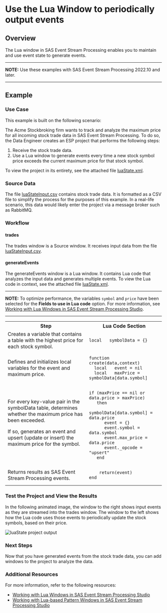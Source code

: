 # Use the Lua Window to periodically output events

## Overview

The Lua window in SAS Event Stream Processing enables you to maintain and use event state to generate events.

---

**NOTE:**
Use these examples with SAS Event Stream Processing 2022.10 and later.

---

## Example

### Use Case

This example is built on the following scenario:

The Acme Stockbroking firm wants to track and analyze the maximum price for all incoming stock trade data in SAS Event Stream Processing. To do so, the Data Engineer creates an ESP project that performs the following steps:

1. Receive the stock trade data.
2. Use a Lua window to generate events every time a new stock symbol price exceeds the current maximum price for that stock symbol.

To view the project in its entirety, see the attached file [luaState.xml](luaState.xml).

### Source Data

The file [luaStateInput.csv](luaStateInput.csv) contains stock trade data. It is formatted as a CSV file to simplify the process for the purposes of this example. In a real-life scenario, this data would likely enter the project via a message broker such as RabbitMQ.

### Workflow

#### trades

The trades window is a Source window. It receives input data from the file [luaStateInput.csv](luaStateInput.csv).

#### generateEvents

The generateEvents window is a Lua window. It contains Lua code that analyzes the input data and generates multiple events. To view the Lua code in context, see the attached file [luaState.xml](luaState.xml).

---

**NOTE:**
To optimize performance, the variables `symbol` and `price` have been selected for the **Fields to use in Lua code** option. For more information, see [Working with Lua Windows in SAS Event Stream Processing Studio](https://documentation.sas.com/?cdcId=espcdc&cdcVersion=v_030&docsetId=espstudio&docsetTarget=n1n3kx16nz64jfn1tzkgddvobeus.htm).

---

<table>
<tr>
<th>Step</th> <th>Lua Code Section</th>
</tr>
<tr>
<td> Creates a variable that contains a table with the highest price for each stock symbol. </td>
<td>

```
local   symbolData = {}
```

</td>
</tr>
<tr>
<td> Defines and initializes local variables for the event and maximum price. </td>
<td>

```
function create(data,context)
  local   event = nil
  local   maxPrice = symbolData[data.symbol]
```

</td>
</tr>
<tr>
<td> For every key-value pair in the symbolData table, determines whether the maximum price has been exceeded.

If so, generates an event and upsert (update or insert) the maximum price for the symbol. </td>

<td>

```
if (maxPrice == nil or data.price > maxPrice)
   then
      symbolData[data.symbol] = data.price
      event = {}
      event.symbol = data.symbol
      event.max_price = data.price
      event._opcode = "upsert"
   end
```

</td>
</tr>
<tr>
<td> Returns results as SAS Event Stream Processing events. </td>
<td>

```
    return(event)
end
```

</td>
</tr>
</table>

### Test the Project and View the Results

In the following animated image, the window to the right shows input events as they are streamed into the trades window. The window to the left shows how the Lua code uses those events to periodically update the stock symbols, based on their price.

![luaState project output](https://github.com/sassoftware/esp-studio-examples/blob/main/Basic/lua_state/lua_state.gif)

### Next Steps

Now that you have generated events from the stock trade data, you can add windows to the project to analyze the data.

### Additional Resources

For more information, refer to the following resources:

- [Working with Lua Windows in SAS Event Stream Processing Studio](https://documentation.sas.com/?cdcId=espcdc&cdcVersion=v_028&docsetId=espstudio&docsetTarget=n1n3kx16nz64jfn1tzkgddvobeus.htm)
- [Working with Lua-based Pattern Windows in SAS Event Stream Processing Studio](https://documentation.sas.com/?cdcId=espcdc&cdcVersion=v_028&docsetId=espstudio&docsetTarget=n0wrk2qxns2isen11mlsevb8w0gi.htm)
